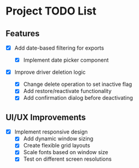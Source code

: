 # Project TODO List

## Features

- [x] Add date-based filtering for exports

  - [x] Implement date picker component

- [x] Improve driver deletion logic
  - [x] Change delete operation to set inactive flag
  - [x] Add restore/reactivate functionality
  - [x] Add confirmation dialog before deactivating

## UI/UX Improvements

- [x] Implement responsive design
  - [x] Add dynamic window sizing
  - [x] Create flexible grid layouts
  - [x] Scale fonts based on window size
  - [x] Test on different screen resolutions
